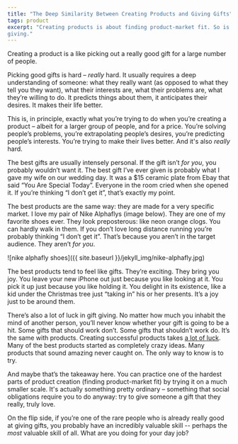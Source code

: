 ```yaml
---
title: "The Deep Similarity Between Creating Products and Giving Gifts"
tags: product
excerpt: "Creating products is about finding product-market fit. So is gift
giving."
---
```


Creating a product is a like picking out a really good gift for a large number of people.

Picking good gifts is hard – _really_ hard. It usually requires a deep
understanding of someone: what they really want (as opposed to what they tell
you they want), what their interests are, what their problems are, what they’re
willing to do. It predicts things about them, it anticipates their desires. It
makes their life better.

This is, in principle, exactly what you’re trying to do when you’re creating a
product – albeit for a larger group of people, and for a price. You’re solving
people’s problems, you’re extrapolating people’s desires, you’re predicting
people’s interests. You’re trying to make their lives better. And it's also
_really_ hard.

The best gifts are usually intensely personal. If the gift isn’t _for you_, you
probably wouldn’t want it. The best gift I’ve ever given is probably what I gave
my wife on our wedding day. It was a $15 ceramic plate from Ebay that said “You
Are Special Today”. Everyone in the room cried when she opened it. If you’re
thinking “I don’t get it”, that’s exactly my point.

The best products are the same way: they are made for a very specific market. I
love my pair of Nike Alphaflys (image below). They are one of my favorite shoes
ever. They look preposterous: like neon orange clogs. You can hardly walk in
them. If you don’t love long distance running you’re probably thinking “I don’t
get it”. That’s because you aren’t in the target audience. They aren’t _for you_.

![nike alphafly shoes]({{ site.baseurl }}/jekyll_img/nike-alphafly.jpg)

The best products tend to feel like gifts. They’re exciting. They bring you joy.
You leave your new iPhone out just because you like looking at it. You pick it
up just because you like holding it. You delight in its existence, like a kid
under the Christmas tree just “taking in” his or her presents. It’s a joy just
to be around them.

There’s also a lot of luck in gift giving. No matter how much you inhabit the
mind of another person, you’ll never know whether your gift is going to be a
hit. Some gifts that should work don’t. Some gifts that shouldn’t work do. It’s
the same with products. Creating successful products takes [a lot of
luck](https://theconversation.com/huge-success-in-business-is-largely-based-on-luck-new-research-130843).
Many of the best products started as completely crazy ideas. Many products that
sound amazing never caught on. The only way to know is to try.

And maybe that’s the takeaway here. You can practice one of the hardest parts of
product creation (finding product-market fit) by trying it on a much smaller
scale. It's actually something pretty ordinary – something that social
obligations require you to do anyway: try to give someone a gift that they
really, truly love.

On the flip side, if you’re one of the rare people who is already really good at
giving gifts, you probably have an incredibly valuable skill -- perhaps the
_most_ valuable skill of all. What are you doing for your day job?
